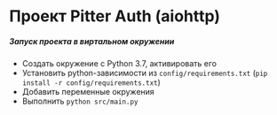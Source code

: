 # Проект Pitter Auth (aiohttp)
 
##### Запуск проекта в виртальном окружении

 - Создать окружение c Python 3.7, активировать его
 - Установить python-зависимости из `config/requirements.txt` (`pip install -r config/requirements.txt`)
 - Добавить переменные окружения
 - Выполнить `python src/main.py`
